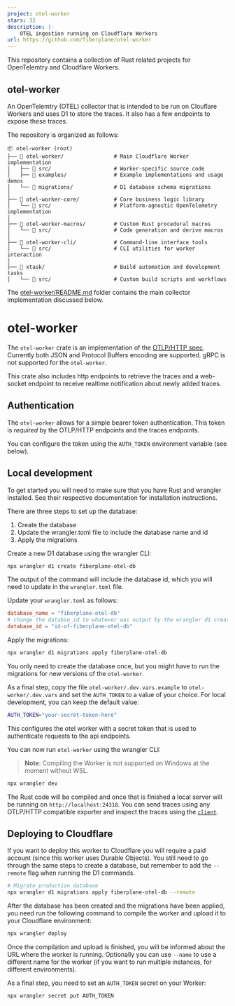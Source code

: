 ```yaml
---
project: otel-worker
stars: 32
description: |-
    OTEL ingestion running on Cloudflare Workers
url: https://github.com/fiberplane/otel-worker
---
```


This repository contains a collection of Rust related projects for OpenTelemtry and Cloudflare Workers.

## otel-worker

An OpenTelemtry (OTEL) collector that is intended to be run on Clouflare Workers and uses D1 to
store the traces. It also has a few endpoints to expose these traces.

The repository is organized as follows:

```
📦 otel-worker (root)
├── 📂 otel-worker/                # Main Cloudflare Worker implementation
│   ├── 📂 src/                    # Worker-specific source code
│   ├── 📂 examples/               # Example implementations and usage demos
│   └── 📂 migrations/             # D1 database schema migrations
│
├── 📂 otel-worker-core/           # Core business logic library
│   └── 📂 src/                    # Platform-agnostic OpenTelemetry implementation
│
├── 📂 otel-worker-macros/         # Custom Rust procedural macros
│   └── 📂 src/                    # Code generation and derive macros
│
├── 📂 otel-worker-cli/            # Command-line interface tools
│   └── 📂 src/                    # CLI utilities for worker interaction
│
├── 📂 xtask/                      # Build automation and development tasks
│   └── 📂 src/                    # Custom build scripts and workflows
```

The [otel-worker/README.md](otel-worker/) folder contains the main collector implementation discussed below.

# otel-worker

The `otel-worker` crate is an implementation of the [OTLP/HTTP spec][otlphttp].
Currently both JSON and Protocol Buffers encoding are supported. gRPC is not
supported for the `otel-worker`.

This crate also includes http endpoints to retrieve the traces and a web-socket
endpoint to receive realtime notification about newly added traces.

## Authentication

The `otel-worker` allows for a simple bearer token authentication. This token is
*required* by the OTLP/HTTP endpoints and the traces endpoints. 

You can configure the token using the `AUTH_TOKEN` environment variable (see below).

## Local development

To get started you will need to make sure that you have Rust and wrangler
installed. See their respective documentation for installation instructions.

There are three steps to set up the database:

1. Create the database
2. Update the wrangler.toml file to include the database name and id
3. Apply the migrations

Create a new D1 database using the wrangler CLI:

```sh
npx wrangler d1 create fiberplane-otel-db
```

The output of the command will include the database id, which you will need to update in the `wrangler.toml` file.

Update your `wrangler.toml` as follows:

```toml
database_name = "fiberplane-otel-db"
# change the databse_id to whatever was output by the wrangler d1 create command
database_id = "id-of-fiberplane-otel-db"
```

Apply the migrations:

```sh
npx wrangler d1 migrations apply fiberplane-otel-db
```

You only need to create the database once, but you might have to run the
migrations for new versions of the `otel-worker`.

As a final step, copy the file `otel-worker/.dev.vars.example` to `otel-worker/.dev.vars` and set the `AUTH_TOKEN` to a value of your choice. For local development, you can keep the default value:

```sh
AUTH_TOKEN="your-secret-token-here"
```

This configures the otel worker with a secret token that is used to authenticate
requests to the api endpoints.

You can now run `otel-worker` using the wrangler CLI:

> **Note**: Compiling the Worker is not supported on Windows at the moment
> without WSL.

```sh
npx wrangler dev
```

The Rust code will be compiled and once that is finished a local server will be
running on `http://localhost:24318`. You can send traces using any OTLP/HTTP
compatible exporter and inspect the traces using the
[`client`](../otel-worker-cli).

## Deploying to Cloudflare

If you want to deploy this worker to Cloudflare you will require a paid account
(since this worker uses Durable Objects). You still need to go through the same
steps to create a database, but remember to add the `--remote` flag when running
the D1 commands.

```sh
# Migrate production database
npx wrangler d1 migrations apply fiberplane-otel-db --remote
```

After the database has been created and the migrations have been applied, you
need run the following command to compile the worker and upload it to your
Cloudflare environment:

```sh
npx wrangler deploy
```

Once the compilation and upload is finished, you will be informed about the URL
where the worker is running. Optionally you can use `--name` to use a different
name for the worker (if you want to run multiple instances, for different
environments).

As a final step, you need to set an `AUTH_TOKEN` secret on your Worker:

```sh
npx wrangler secret put AUTH_TOKEN
```

[otlphttp]: https://opentelemetry.io/docs/specs/otlp/#otlphttp


